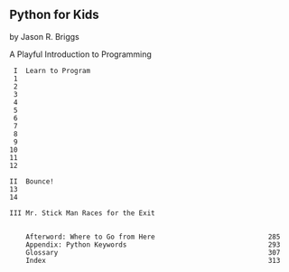 


## Python for Kids
by Jason R. Briggs

A Playful Introduction to Programming

```
 I  Learn to Program
 1
 2
 3
 4
 5
 6
 7
 8
 9
10
11
12

II  Bounce!
13
14

III Mr. Stick Man Races for the Exit


    Afterword: Where to Go from Here                            285
    Appendix: Python Keywords                                   293
    Glossary                                                    307
    Index                                                       313
```
